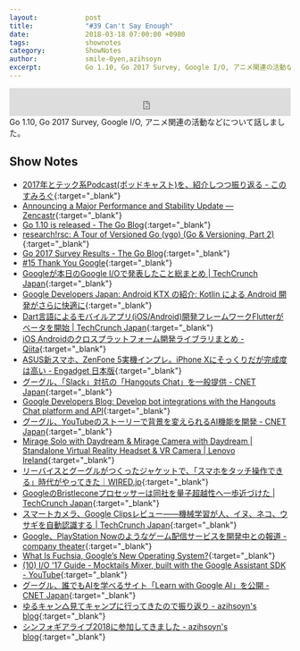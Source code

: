 ```yaml
---
layout:            post
title:             "#39 Can't Say Enough"
date:              2018-03-18 07:00:00 +0900
tags:              shownotes
category:          ShowNotes
author:            smile-0yen,azihsoyn
excerpt:           Go 1.10, Go 2017 Survey, Google I/O, アニメ関連の活動などについて話しました。
---
```

<iframe width="100%" height="50" scrolling="no" frameborder="no" src="https://w.soundcloud.com/player/?url=https%3A//api.soundcloud.com/tracks/415253640&amp;auto_play=false&amp;hide_related=false&amp;show_user=true&amp;show_reposts=false&amp;visual=false&amp;show_artwork=false&amp;default_height=75"></iframe>
Go 1.10, Go 2017 Survey, Google I/O, アニメ関連の活動などについて話しました。

## Show Notes
- [2017年とテック系Podcast\(ポッドキャスト\)を、紹介しつつ振り返る \- このすみろぐ](http://www.konosumi.net/entry/2018/02/24/205322){:target="_blank"}
- [Announcing a Major Performance and Stability Update — Zencastr](http://blog.zencastr.com/blog/2018/2/27/major-performance-and-stability-update){:target="_blank"}
- [Go 1\.10 is released \- The Go Blog](https://blog.golang.org/go1.10){:target="_blank"}
- [research\!rsc: A Tour of Versioned Go \(vgo\) \(Go & Versioning, Part 2\)](https://research.swtch.com/vgo-tour){:target="_blank"}
- [Go 2017 Survey Results \- The Go Blog](https://blog.golang.org/survey2017-results){:target="_blank"}
- [\#15 Thank You Google](http://rehash.fm/15){:target="_blank"}
- [Googleが本日のGoogle I/Oで発表したこと総まとめ \| TechCrunch Japan](http://jp.techcrunch.com/2017/05/18/galleryeverything-google-announced-at-its-google-io-keynote/){:target="_blank"}
- [Google Developers Japan: Android KTX の紹介: Kotlin による Android 開発がさらに快適に](https://developers-jp.googleblog.com/2018/02/introducing-android-ktx-even-sweeter.html){:target="_blank"}
- [Dart言語によるモバイルアプリ\(iOS/Android\)開発フレームワークFlutterがベータを開始 \| TechCrunch Japan](http://jp.techcrunch.com/2018/02/28/2018-02-27-googles-flutter-ui-framework-is-now-in-beta/){:target="_blank"}
- [iOS Androidのクロスプラットフォーム開発ライブラリまとめ \- Qiita](https://qiita.com/Mono/items/137e375e206cfa9dcc87){:target="_blank"}
- [ASUS新スマホ、ZenFone 5実機インプレ。iPhone Xにそっくりだが完成度は高い \- Engadget 日本版](https://japanese.engadget.com/2018/03/08/asus-zenfone-5-iphone-x/){:target="_blank"}
- [グーグル、「Slack」対抗の「Hangouts Chat」を一般提供 \- CNET Japan](https://japan.cnet.com/article/35115413/){:target="_blank"}
- [Google Developers Blog: Develop bot integrations with the Hangouts Chat platform and API](https://developers.googleblog.com/2018/02/develop-bot-integrations-with-hangouts.html){:target="_blank"}
- [グーグル、YouTubeのストーリーで背景を変えられるAI機能を開発 \- CNET Japan](https://japan.cnet.com/article/35115569/){:target="_blank"}
- [Mirage Solo with Daydream & Mirage Camera with Daydream \| Standalone Virtual Reality Headset & VR Camera \| Lenovo Ireland](https://www3.lenovo.com/ie/en/daydreamvr/){:target="_blank"}
- [リーバイスとグーグルがつくったジャケットで、「スマホをタッチ操作できる」時代がやってきた｜WIRED\.jp](https://wired.jp/2017/10/08/i-wore-the-jean-jacket-of-the-future/){:target="_blank"}
- [GoogleのBristleconeプロセッサーは同社を量子超越性へ一歩近づけた \| TechCrunch Japan](https://jp.techcrunch.com/2018/03/06/2018-03-05-googles-new-bristlecone-processor-brings-it-one-step-closer-to-quantum-supremacy/){:target="_blank"}
- [スマートカメラ、Google Clipsレビュー――機械学習が人、イヌ、ネコ、ウサギを自動認識する \| TechCrunch Japan](https://jp.techcrunch.com/2018/02/28/2018-02-27-google-clips-review/){:target="_blank"}
- [Google、PlayStation Nowのようなゲーム配信サービスを開発中との報道 \- company theater](http://jp.ign.com/company/21826/news/googleplaystation-now){:target="_blank"}
- [What Is Fuchsia, Google’s New Operating System?](https://www.howtogeek.com/345777/what-is-fuchsia-googles-new-operating-system/){:target="_blank"}
- [\(10\) I/O '17 Guide \- Mocktails Mixer, built with the Google Assistant SDK \- YouTube](https://www.youtube.com/watch?v=RcwomojIbx8){:target="_blank"}
- [グーグル、誰でもAIを学べるサイト「Learn with Google AI」を公開 \- CNET Japan](https://japan.cnet.com/article/35115500/){:target="_blank"}
- [ゆるキャン△見てキャンプに行ってきたので振り返り \- azihsoyn's blog](http://azihsoyn.hatenablog.com/entry/yurucamp_hardcamp){:target="_blank"}
- [シンフォギアライブ2018に参加してきました \- azihsoyn's blog](http://azihsoyn.hatenablog.com/entry/symphogear_live_2018){:target="_blank"}

